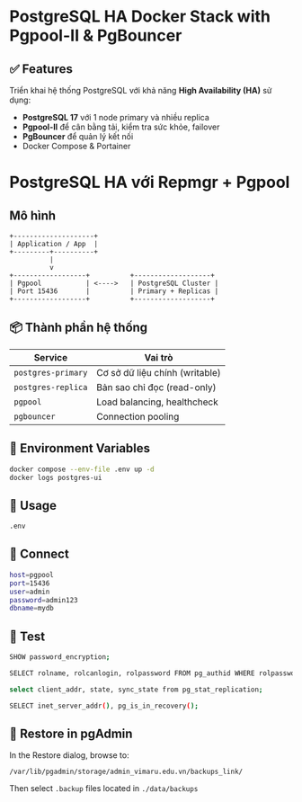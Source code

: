 # PostgreSQL HA Docker Stack with Pgpool-II & PgBouncer

## ✅ Features
Triển khai hệ thống PostgreSQL với khả năng **High Availability (HA)** sử dụng:
- **PostgreSQL 17** với 1 node primary và nhiều replica
- **Pgpool-II** để cân bằng tải, kiểm tra sức khỏe, failover
- **PgBouncer** để quản lý kết nối
- Docker Compose & Portainer

# PostgreSQL HA với Repmgr + Pgpool

## Mô hình

```plaintext
+--------------------+
| Application / App  |
+---------+----------+
          |
          v
+------------------+          +-------------------+
| Pgpool           | <---->   | PostgreSQL Cluster |
| Port 15436       |          | Primary + Replicas |
+------------------+          +-------------------+
```

## 📦 Thành phần hệ thống
| Service            | Vai trò                          |
|--------------------|----------------------------------|
| `postgres-primary` | Cơ sở dữ liệu chính (writable)   |
| `postgres-replica` | Bản sao chỉ đọc (read-only)      |
| `pgpool`           | Load balancing, healthcheck      |
| `pgbouncer`        | Connection pooling               |

## 🧾 Environment Variables

```bash
docker compose --env-file .env up -d
docker logs postgres-ui
```

## 🚀 Usage

```bash
.env
```

## 🚀 Connect

```bash
host=pgpool
port=15436
user=admin
password=admin123
dbname=mydb

```

## 🚀 Test

```bash
SHOW password_encryption;

SELECT rolname, rolcanlogin, rolpassword FROM pg_authid WHERE rolpassword IS NOT NULL;

select client_addr, state, sync_state from pg_stat_replication;

SELECT inet_server_addr(), pg_is_in_recovery();
```

## 🔁 Restore in pgAdmin

In the Restore dialog, browse to:

```
/var/lib/pgadmin/storage/admin_vimaru.edu.vn/backups_link/
```

Then select `.backup` files located in `./data/backups`
